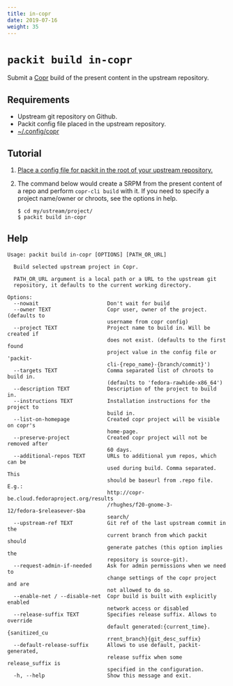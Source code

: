 ```yaml
---
title: in-copr
date: 2019-07-16
weight: 35
---
```


# `packit build in-copr`

Submit a [Copr](https://copr.fedorainfracloud.org) build of the present content in the upstream repository.

## Requirements

* Upstream git repository on Github.
* Packit config file placed in the upstream repository.
* [~/.config/copr](https://copr.fedorainfracloud.org/api/)

## Tutorial

1. [Place a config file for packit in the root of your upstream repository.](/docs/configuration/)

2. The command below would create a SRPM from the present content of a repo and perform `copr-cli build` with it. If you need to specify a project name/owner or chroots, see the options in help.
    ```
    $ cd my/ustream/project/
    $ packit build in-copr
    ```

## Help

    Usage: packit build in-copr [OPTIONS] [PATH_OR_URL]
    
      Build selected upstream project in Copr.
    
      PATH_OR_URL argument is a local path or a URL to the upstream git
      repository, it defaults to the current working directory.
    
    Options:
      --nowait                      Don't wait for build
      --owner TEXT                  Copr user, owner of the project. (defaults to
                                    username from copr config)
      --project TEXT                Project name to build in. Will be created if
                                    does not exist. (defaults to the first found
                                    project value in the config file or 'packit-
                                    cli-{repo_name}-{branch/commit}')
      --targets TEXT                Comma separated list of chroots to build in.
                                    (defaults to 'fedora-rawhide-x86_64')
      --description TEXT            Description of the project to build in.
      --instructions TEXT           Installation instructions for the project to
                                    build in.
      --list-on-homepage            Created copr project will be visible on copr's
                                    home-page.
      --preserve-project            Created copr project will not be removed after
                                    60 days.
      --additional-repos TEXT       URLs to additional yum repos, which can be
                                    used during build. Comma separated. This
                                    should be baseurl from .repo file. E.g.:
                                    http://copr-be.cloud.fedoraproject.org/results
                                    /rhughes/f20-gnome-3-12/fedora-$releasever-$ba
                                    search/
      --upstream-ref TEXT           Git ref of the last upstream commit in the
                                    current branch from which packit should
                                    generate patches (this option implies the
                                    repository is source-git).
      --request-admin-if-needed     Ask for admin permissions when we need to
                                    change settings of the copr project and are
                                    not allowed to do so.
      --enable-net / --disable-net  Copr build is built with explicitly enabled
                                    network access or disabled
      --release-suffix TEXT         Specifies release suffix. Allows to override
                                    default generated:{current_time}.{sanitized_cu
                                    rrent_branch}{git_desc_suffix}
      --default-release-suffix      Allows to use default, packit-generated,
                                    release suffix when some release_suffix is
                                    specified in the configuration.
      -h, --help                    Show this message and exit.
